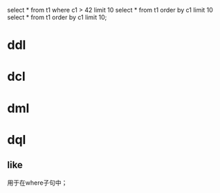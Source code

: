 select * from t1 where c1 > 42 limit 10
select * from t1 order by c1 limit 10
select * from t1 order by c1 limit 10;

# ddl
# dcl
# dml
# dql
## like
用于在where子句中；